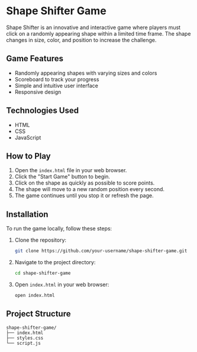 # Shape Shifter Game

Shape Shifter is an innovative and interactive game where players must click on a randomly appearing shape within a limited time frame. The shape changes in size, color, and position to increase the challenge.

## Game Features

- Randomly appearing shapes with varying sizes and colors
- Scoreboard to track your progress
- Simple and intuitive user interface
- Responsive design

## Technologies Used

- HTML
- CSS
- JavaScript

## How to Play

1. Open the `index.html` file in your web browser.
2. Click the "Start Game" button to begin.
3. Click on the shape as quickly as possible to score points.
4. The shape will move to a new random position every second.
5. The game continues until you stop it or refresh the page.

## Installation

To run the game locally, follow these steps:

1. Clone the repository:
    ```bash
    git clone https://github.com/your-username/shape-shifter-game.git
    ```
2. Navigate to the project directory:
    ```bash
    cd shape-shifter-game
    ```
3. Open `index.html` in your web browser:
    ```bash
    open index.html
    ```

## Project Structure

```plaintext
shape-shifter-game/
├── index.html
├── styles.css
└── script.js
